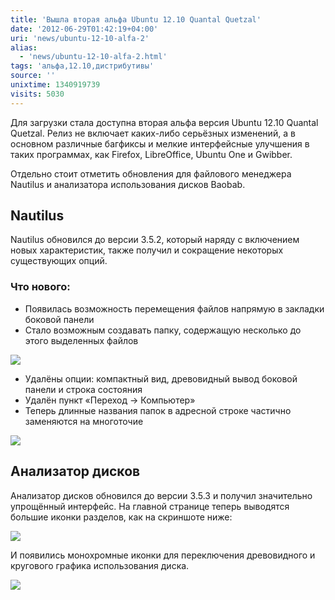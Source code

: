 ```yaml
---
title: 'Вышла вторая альфа Ubuntu 12.10 Quantal Quetzal'
date: '2012-06-29T01:42:19+04:00'
uri: 'news/ubuntu-12-10-alfa-2'
alias: 
  - 'news/ubuntu-12-10-alfa-2.html'
tags: 'альфа,12.10,дистрибутивы'
source: ''
unixtime: 1340919739
visits: 5030
---
```

Для загрузки стала доступна вторая альфа версия Ubuntu 12.10 Quantal Quetzal. Релиз не включает каких-либо серьёзных изменений, а в основном различные багфиксы и мелкие интерфейсные улучшения в таких программах, как Firefox, LibreOffice, Ubuntu One и Gwibber.

Отдельно стоит отметить обновления для файлового менеджера Nautilus и анализатора использования дисков Baobab.

## Nautilus

Nautilus обновился до версии 3.5.2, который наряду с включением новых характеристик, также получил и сокращение некоторых существующих опций.

### Что нового:

*   Появилась возможность перемещения файлов напрямую в закладки боковой панели
*   Стало возможным создавать папку, содержащую несколько до этого выделенных файлов

[![](img/2012/06/29/01-00/12-10-4-7463110754-o.jpg)](img/2012/06/29/01-00/12-10-4-7463110754-o.jpg)

*   Удалёны опции: компактный вид, древовидный вывод боковой панели и строка состояния
*   Удалён пункт «Переход → Компьютер»
*   Теперь длинные названия папок в адресной строке частично заменяются на многоточие

[![](img/2012/06/29/01-00/12-10-7463109730-o.jpg)](img/2012/06/29/01-00/12-10-7463109730-o.jpg)

## Анализатор дисков

Анализатор дисков обновился до версии 3.5.3 и получил значительно упрощённый интерфейс. На главной странице теперь выводятся большие иконки разделов, как на скриншоте ниже:

[![](img/2012/06/29/01-00/12-10-2-7463110218-o.jpg)](img/2012/06/29/01-00/12-10-2-7463110218-o.jpg)

И появились монохромные иконки для переключения древовидного и кругового графика использования диска.

![](img/2012/06/29/01-00/12-10-3-7463110002-o.jpg)
